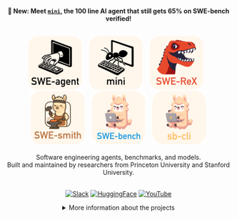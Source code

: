 <div align="center">
  <p>
    <b>📣 New: Meet <a href="https://github.com/SWE-agent/mini-SWE-agent"><code>mini</code></a>, the 100 line AI agent that still gets 65% on SWE-bench verified!</b>
  </p>
  <br/>
  <div>
    <a href="https://github.com/SWE-agent/SWE-agent"><img src="sweagent_logo_text_below.svg" alt="SWE-agent" height="120px"></a>
    &nbsp;&nbsp;
    <a href="https://github.com/SWE-agent/mini-SWE-agent"><img src="mini_logo_text_below.svg" alt="mini-SWE-agent" height="120px"></a>
    &nbsp;&nbsp;
    <a href="https://github.com/SWE-agent/SWE-ReX"><img src="swerex_logo_text_below.svg" alt="SWE-ReX" height="120px"></a>
    &nbsp;&nbsp;
    <a href="https://github.com/SWE-agent/SWE-ReX"><img src="swesmith_logo_text_below.svg" alt="SWE-Smith" height="120px"></a>
    &nbsp;&nbsp;
    <a href="https://github.com/SWE-bench/SWE-bench"><img src="swebench_logo_text_below.svg" alt="SWE-bench" height="120px"></a>
    &nbsp;&nbsp;
    <a href="https://github.com/SWE-bench/sb-cli"><img src="sbcli_logo_text_below.svg" alt="sb-cli" height="120px"></a>
  </div>
  <br/>
  <div>Software engineering agents, benchmarks, and models.</div>
  <div>Built and maintained by researchers from Princeton University and Stanford University.</div>
  <br>
  <p align="center">
    <a href="https://join.slack.com/t/swe-bench/shared_invite/zt-36pj9bu5s-o3_yXPZbaH2wVnxnss1EkQ"><img alt="Slack" src="https://img.shields.io/badge/Slack-4A154B?logo=slack&logoColor=fff&style=for-the-badge"></a>
    <a href="https://huggingface.co/SWE-bench"><img alt="HuggingFace" src="https://img.shields.io/badge/Hugging%20Face-FFD21E?logo=huggingface&logoColor=000&style=for-the-badge"></a>
    <a href="http://youtube.com/@SWE-bench"><img alt="YouTube" src="https://img.shields.io/badge/YouTube-%23FF0000.svg?&logo=YouTube&logoColor=white&style=for-the-badge"></a>
  </p>

  <details>
  <summary>More information about the projects</summary>
  
  Main projects:
  
  * [SWE-agent](https://github.com/SWE-agent/SWE-agent), a system that automatically solves GitHub issues using an LM agent.
  * [mini-SWE-agent](https://github.com/SWE-agent/mini-SWE-agent), a 100 line AI agent that still gets 65% on SWE-bench verified!
  * [SWE-bench](https://github.com/SWE-bench/SWE-bench), a benchmark for evaluating AI systems on real world GitHub issues.
  * [SWE-smith](https://github.com/SWE-smith/SWE-smith), a toolkit for generating SWE training data at scale.
  
  Also check out the supporting infrastructure for working with SWE-* projects
  
  * [SWE-ReX](https://github.com/SWE-agent/SWE-ReX), infrastructure supporting sandboxed code execution for AI agents
  * [sb-cli](https://github.com/SWE-bench/sb-cli), a command line interface for running evaluations on the cloud.
  </details>
</div>


